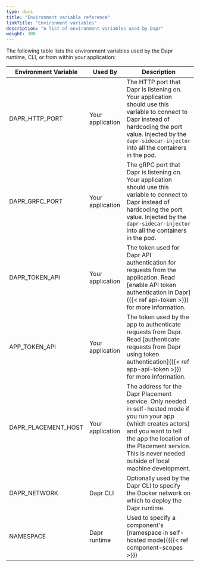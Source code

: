 ```yaml
---
type: docs
title: "Environment variable reference"
linkTitle: "Environment variables"
description: "A list of environment variables used by Dapr"
weight: 300
---
```


The following table lists the environment variables used by the Dapr runtime, CLI, or from within your application:

| Environment Variable             | Used By          | Description |
|----------------------------------|------------------|-------------|
| DAPR_HTTP_PORT                   | Your application | The HTTP port that Dapr is listening on. Your application should use this variable to connect to Dapr instead of hardcoding the port value. Injected by the `dapr-sidecar-injector` into all the containers in the pod.
| DAPR_GRPC_PORT                   | Your application | The gRPC port that Dapr is listening on. Your application should use this variable to connect to Dapr instead of hardcoding the port value. Injected by the `dapr-sidecar-injector` into all the containers in the pod.
| DAPR_TOKEN_API                   | Your application | The token used for Dapr API authentication for requests from the application. Read [enable API token authentication in Dapr]({{< ref api-token >}}) for more information.
| APP_TOKEN_API                    | Your application | The token used by the app to authenticate requests from Dapr. Read [authenticate requests from Dapr using token authentication]({{< ref app-api-token >}}) for more information.
| DAPR_PLACEMENT_HOST              |Your application | The address for the Dapr Placement service. Only needed in self-hosted mode if you run your app (which creates actors) and you want to tell the app the location of the Placement service. This is never needed outside of local machine development.  
| DAPR_NETWORK                     | Dapr CLI         | Optionally used by the Dapr CLI to specify the Docker network on which to deploy the Dapr runtime.
| NAMESPACE                        | Dapr runtime     | Used to specify a component's [namespace in self-hosted mode](({{< ref component-scopes >}})
